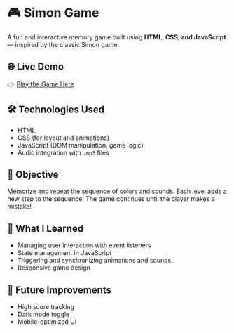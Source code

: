 # 🎮 Simon Game

A fun and interactive memory game built using **HTML, CSS, and JavaScript** — inspired by the classic Simon game.

## 🌐 Live Demo
👉 [Play the Game Here](https://mish04-hub.github.io/Simon_Game/)

## 🛠️ Technologies Used
- HTML
- CSS (for layout and animations)
- JavaScript (DOM manipulation, game logic)
- Audio integration with `.mp3` files

## 🎯 Objective
Memorize and repeat the sequence of colors and sounds. Each level adds a new step to the sequence. The game continues until the player makes a mistake!


## 🧠 What I Learned
- Managing user interaction with event listeners
- State management in JavaScript
- Triggering and synchronizing animations and sounds
- Responsive game design

## 🚀 Future Improvements
- High score tracking
- Dark mode toggle
- Mobile-optimized UI


